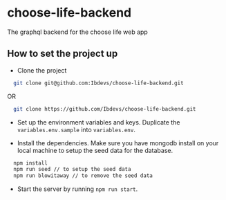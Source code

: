 # choose-life-backend

The graphql backend for the choose life web app

## How to set the project up

- Clone the project

```sh
  git clone git@github.com:Ibdevs/choose-life-backend.git
```

OR

```sh
  git clone https://github.com/Ibdevs/choose-life-backend.git
```

- Set up the environment variables and keys. Duplicate the `variables.env.sample` into `variables.env`.

- Install the dependencies. Make sure you have mongodb install on your local machine to setup the seed data for the database.

```sh
  npm install
  npm run seed // to setup the seed data
  npm run blowitaway // to remove the seed data
```

- Start the server by running `npm run start`.
